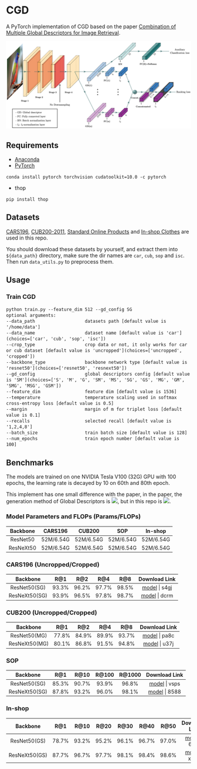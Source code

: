# CGD
A PyTorch implementation of CGD based on the paper [Combination of Multiple Global Descriptors for Image Retrieval](https://arxiv.org/abs/1903.10663v3).

![Network Architecture image from the paper](structure.png)

## Requirements
- [Anaconda](https://www.anaconda.com/download/)
- [PyTorch](https://pytorch.org)
```
conda install pytorch torchvision cudatoolkit=10.0 -c pytorch
```
- thop
```
pip install thop
```

## Datasets
[CARS196](http://ai.stanford.edu/~jkrause/cars/car_dataset.html), [CUB200-2011](http://www.vision.caltech.edu/visipedia/CUB-200-2011.html), 
[Standard Online Products](http://cvgl.stanford.edu/projects/lifted_struct/) and 
[In-shop Clothes](http://mmlab.ie.cuhk.edu.hk/projects/DeepFashion/InShopRetrieval.html) are used in this repo.

You should download these datasets by yourself, and extract them into `${data_path}` directory, make sure the dir names are 
`car`, `cub`, `sop` and `isc`. Then run `data_utils.py` to preprocess them.

## Usage
### Train CGD
```
python train.py --feature_dim 512 --gd_config SG
optional arguments:
--data_path                   datasets path [default value is '/home/data']
--data_name                   dataset name [default value is 'car'](choices=['car', 'cub', 'sop', 'isc'])
--crop_type                   crop data or not, it only works for car or cub dataset [default value is 'uncropped'](choices=['uncropped', 'cropped'])
--backbone_type               backbone network type [default value is 'resnet50'](choices=['resnet50', 'resnext50'])
--gd_config                   global descriptors config [default value is 'SM'](choices=['S', 'M', 'G', 'SM', 'MS', 'SG', 'GS', 'MG', 'GM', 'SMG', 'MSG', 'GSM'])
--feature_dim                 feature dim [default value is 1536]
--temperature                 temperature scaling used in softmax cross-entropy loss [default value is 0.5]
--margin                      margin of m for triplet loss [default value is 0.1]
--recalls                     selected recall [default value is '1,2,4,8']
--batch_size                  train batch size [default value is 128]
--num_epochs                  train epoch number [default value is 100]
```

## Benchmarks
The models are trained on one NVIDIA Tesla V100 (32G) GPU with 100 epochs, the learning rate is decayed by 10 on 60th and 80th epoch.

This implement has one small difference with the paper, in the paper, the generation method of Global Descriptors 
is ![](http://latex.codecogs.com/gif.latex?f_c=\left(\frac{1}{\left&space;|\chi_{c}\right&space;|}\sum_{x&space;\in&space;\chi_{c}}x^{p_c}\right)^\frac{1}{p_c}), but in this repo is 
![](http://latex.codecogs.com/gif.latex?\\frac{1}{1+sin(x)}).


### Model Parameters and FLOPs (Params/FLOPs)
<table>
  <thead>
    <tr>
      <th>Backbone</th>
      <th>CARS196</th>
      <th>CUB200</th>
      <th>SOP</th>
      <th>In-shop</th>
    </tr>
  </thead>
  <tbody>
    <tr>
      <td align="center">ResNet50</td>
      <td align="center">52M/6.54G</td>
      <td align="center">52M/6.54G</td>
      <td align="center">52M/6.54G</td>
      <td align="center">52M/6.54G</td>
    </tr>
    <tr>
      <td align="center">ResNeXt50</td>
      <td align="center">52M/6.54G</td>
      <td align="center">52M/6.54G</td>
      <td align="center">52M/6.54G</td>
      <td align="center">52M/6.54G</td>
    </tr>
  </tbody>
</table>

### CARS196 (Uncropped/Cropped)
<table>
  <thead>
    <tr>
      <th>Backbone</th>
      <th>R@1</th>
      <th>R@2</th>
      <th>R@4</th>
      <th>R@8</th>
      <th>Download Link</th>
    </tr>
  </thead>
  <tbody>
    <tr>
      <td align="center">ResNet50(SG)</td>
      <td align="center">93.3%</td>
      <td align="center">96.2%</td>
      <td align="center">97.7%</td>
      <td align="center">98.5%</td>
      <td align="center"><a href="https://pan.baidu.com/s/1m91YFmycmD4xwGCDJVJFHQ">model</a>&nbsp;|&nbsp;s4gj</td>
    </tr>
    <tr>
      <td align="center">ResNeXt50(SG)</td>
      <td align="center">93.9%</td>
      <td align="center">96.5%</td>
      <td align="center">97.8%</td>
      <td align="center">98.7%</td>
      <td align="center"><a href="https://pan.baidu.com/s/1NVAcxCxIuXBlxW13hf82TQ">model</a>&nbsp;|&nbsp;dcrm</td>
    </tr>
  </tbody>
</table>

### CUB200 (Uncropped/Cropped)
<table>
  <thead>
    <tr>
      <th>Backbone</th>
      <th>R@1</th>
      <th>R@2</th>
      <th>R@4</th>
      <th>R@8</th>
      <th>Download Link</th>
    </tr>
  </thead>
  <tbody>
    <tr>
      <td align="center">ResNet50(MG)</td>
      <td align="center">77.8%</td>
      <td align="center">84.9%</td>
      <td align="center">89.9%</td>
      <td align="center">93.7%</td>
      <td align="center"><a href="https://pan.baidu.com/s/1x5ckVuS9pm7hMrynsmaS6w">model</a>&nbsp;|&nbsp;pa8c</td>
    </tr>
    <tr>
      <td align="center">ResNeXt50(MG)</td>
      <td align="center">80.1%</td>
      <td align="center">86.8%</td>
      <td align="center">91.5%</td>
      <td align="center">94.8%</td>
      <td align="center"><a href="https://pan.baidu.com/s/19qkoDtZwCdQpN-bJ2FiP9g">model</a>&nbsp;|&nbsp;u37j</td>
    </tr>
  </tbody>
</table>

### SOP
<table>
  <thead>
    <tr>
      <th>Backbone</th>
      <th>R@1</th>
      <th>R@10</th>
      <th>R@100</th>
      <th>R@1000</th>
      <th>Download Link</th>
    </tr>
  </thead>
  <tbody>
    <tr>
      <td align="center">ResNet50(SG)</td>
      <td align="center">85.3%</td>
      <td align="center">90.7%</td>
      <td align="center">93.9%</td>
      <td align="center">96.8%</td>
      <td align="center"><a href="https://pan.baidu.com/s/1_xaiZKwHp3BAp0U1K1ImrQ">model</a>&nbsp;|&nbsp;vsps</td>
    </tr>
    <tr>
      <td align="center">ResNeXt50(SG)</td>
      <td align="center">87.8%</td>
      <td align="center">93.2%</td>
      <td align="center">96.0%</td>
      <td align="center">98.1%</td>
      <td align="center"><a href="https://pan.baidu.com/s/1HCzf6ROjePEyKWs-h3kDsA">model</a>&nbsp;|&nbsp;8588</td>
    </tr>
  </tbody>
</table>

### In-shop
<table>
  <thead>
    <tr>
      <th>Backbone</th>
      <th>R@1</th>
      <th>R@10</th>
      <th>R@20</th>
      <th>R@30</th>
      <th>R@40</th>
      <th>R@50</th>
      <th>Download Link</th>
    </tr>
  </thead>
  <tbody>
    <tr>
      <td align="center">ResNet50(GS)</td>
      <td align="center">78.7%</td>
      <td align="center">93.2%</td>
      <td align="center">95.2%</td>
      <td align="center">96.1%</td>
      <td align="center">96.7%</td>
      <td align="center">97.0%</td>
      <td align="center"><a href="https://pan.baidu.com/s/1yqwTTiGKWnZfkoSZs1LuvQ">model</a>&nbsp;|&nbsp;6dh2</td>
    </tr>
    <tr>
      <td align="center">ResNeXt50(GS)</td>
      <td align="center">87.7%</td>
      <td align="center">96.7%</td>
      <td align="center">97.7%</td>
      <td align="center">98.1%</td>
      <td align="center">98.4%</td>
      <td align="center">98.6%</td>
      <td align="center"><a href="https://pan.baidu.com/s/1Kf0Tq_q2ODTAp3RXV2_idQ">model</a>&nbsp;|&nbsp;xam8</td>
    </tr>
  </tbody>
</table>